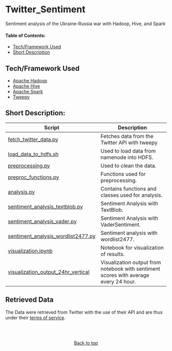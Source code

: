 
<a name="toppp"></a>
# Twitter_Sentiment
Sentiment analysis of the Ukraine-Russia war with Hadoop, Hive, and Spark
#### Table of Contents:  
- [Tech/Framework Used](#tech)  
- [Short Description](#desc)  





<a name="tech"></a>
## Tech/Framework Used
- [Apache Hadoop](https://hadoop.apache.org/)
- [Apache Hive](https://hive.apache.org/)
- [Apache Spark](https://spark.apache.org/)
- [Tweepy](https://www.tweepy.org/)

<a name="desc"></a>
## Short Description:

Script  | Description
------------- | ------------- 
[fetch_twitter_data.py](https://github.com/havardMoe/Twitter_Sentiment/blob/c5bbb9a0e545c8305d869071e505ab6a631d7ca3/scripts/fetch_twitter_data.py)  | Fetches data from the Twitter API with tweepy
[load_data_to_hdfs.sh](https://github.com/havardMoe/Twitter_Sentiment/blob/c5bbb9a0e545c8305d869071e505ab6a631d7ca3/scripts/load_data_to_hdfs.sh)  | Used to load data from namenode into HDFS.
[preprocessing.py](https://github.com/havardMoe/Twitter_Sentiment/blob/c5bbb9a0e545c8305d869071e505ab6a631d7ca3/code/preprocessing/preprocessing.py)  | Used to clean the data.
[preproc_functions.py](https://github.com/havardMoe/Twitter_Sentiment/blob/c5bbb9a0e545c8305d869071e505ab6a631d7ca3/code/preprocessing/preproc_functions.py)  | Functions used for preprocessing.
[analysis.py](https://github.com/havardMoe/Twitter_Sentiment/blob/c5bbb9a0e545c8305d869071e505ab6a631d7ca3/code/analysis/analysis.py)  | Contains functions and classes used for analysis.
[sentiment_analysis_textblob.py](https://github.com/havardMoe/Twitter_Sentiment/blob/c5bbb9a0e545c8305d869071e505ab6a631d7ca3/code/analysis/sentiment_analysis_textblob.py)  | Sentiment Analysis with TextBlob.
[sentiment_analysis_vader.py](https://github.com/havardMoe/Twitter_Sentiment/blob/c5bbb9a0e545c8305d869071e505ab6a631d7ca3/code/analysis/sentiment_analysis_vader.py)  | Sentiment Analysis with VaderSentiment.
[sentiment_analysis_wordlist2477.py](https://github.com/havardMoe/Twitter_Sentiment/blob/c5bbb9a0e545c8305d869071e505ab6a631d7ca3/code/analysis/sentiment_analysis_wordlist2477.py)  | Sentiment analysis with wordlist2477.
[visualization.ipynb](https://github.com/havardMoe/Twitter_Sentiment/blob/c5bbb9a0e545c8305d869071e505ab6a631d7ca3/code/visualizing/visualization.ipynb)  | Notebook for visualization of results.
[visualization_output_24hr_vertical](https://github.com/havardMoe/Twitter_Sentiment/tree/main/code/visualizing/visualization_output_24hr_vertical)  | Visualization output from notebook with sentiment scores with average every 24 hour.


## Retrieved Data
The Data were retrieved from Twitter with the use of their API and are thus under their [terms of service](https://developer.twitter.com/en/developer-terms/agreement-and-policy).

<br />
<br />

<p align="center">
    <a  href="#toppp">Back to top </a>
</p>
